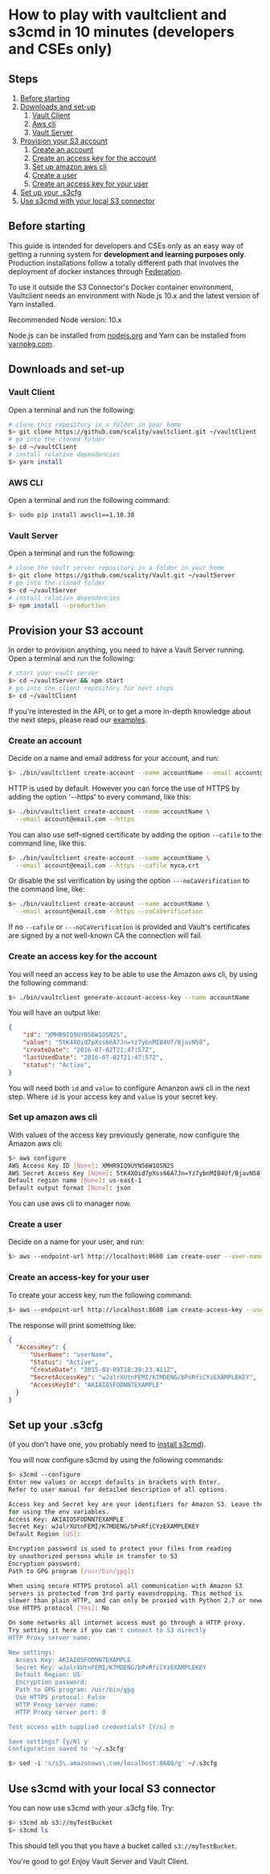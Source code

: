 # How to play with vaultclient and s3cmd in 10 minutes (developers and CSEs only)

## Steps

1. [Before starting](#before-starting)
2. [Downloads and set-up](#downloads-and-set-up)
    1. [Vault Client](#vault-client)
    2. [Aws cli](#aws-cli)
    3. [Vault Server](#vault-server)
3. [Provision your S3 account](#provision-your-s3-account)
    1. [Create an account](#create-an-account)
    2. [Create an access key for the account](#create-an-access-key-for-the-account)
    3. [Set up amazon aws cli](#set-up-amazon-aws-cli)
    4. [Create a user](#create-a-user)
    5. [Create an access key for your user](#create-an-access-key-for-your-user)
4. [Set up your .s3cfg](#set-up-your-s3cfg)
5. [Use s3cmd with your local S3 connector](#use-s3cmd-with-your-local-s3-connector)

## Before starting

This guide is intended for developers and CSEs only as an easy way of getting a
running system for **development and learning purposes only**. Production
installations follow a totally different path that involves the deployment of
docker instances through [Federation](https://github.com/scality/Federation).

To use it outside the S3 Connector's Docker container environment,
Vaultclient needs an environment with Node.js 10.x and the latest
version of Yarn installed.

Recommended Node version: 10.x

Node.js can be installed from [nodejs.org](https://nodejs.org/en/download/) and
Yarn can be installed from [yarnpkg.com](https://yarnpkg.com/en/docs/install).

## Downloads and set-up

### Vault Client

Open a terminal and run the following:

``` sh
# clone this repository in a folder in your home
$> git clone https://github.com/scality/vaultclient.git ~/vaultClient
# go into the cloned folder
$> cd ~/vaultClient
# install relative dependencies
$> yarn install
```

### AWS CLI

Open a terminal and run the following command:

```sh
$> sudo pip install awscli==1.10.38
```

### Vault Server

Open a terminal and run the following:

``` sh
# clone the vault server repository in a folder in your home
$> git clone https://github.com/scality/Vault.git ~/vaultServer
# go into the cloned folder
$> cd ~/vaultServer
# install relative dependencies
$> npm install --production
```

## Provision your S3 account

In order to provision anything, you need to have a Vault Server running. Open a
terminal and run the following:

``` sh
# start your vault server
$> cd ~/vaultServer && npm start
# go into the client repository for next steps
$> cd ~/vaultClient
```

If you're interested in the API, or to get a more in-depth knowledge about
the next steps, please read our [examples](./Examples.md).

### Create an account

Decide on a name and email address for your account, and run:

``` sh
$> ./bin/vaultclient create-account --name accountName --email account@email.com
```

HTTP is used by default. However you can force the use of HTTPS by adding the
option '--https' to every command, like this:

``` sh
$> ./bin/vaultclient create-account --name accountName \
  --email account@email.com --https
```

You can also use self-signed certificate by adding the option ```--cafile``` to
the command line, like this:

``` sh
$> ./bin/vaultclient create-account --name accountName \
  --email account@email.com --https --cafile myca.crt
```

Or disable the ssl verification by using the option ```---noCaVerification```
to the command line, like:

```sh
$> ./bin/vaultclient create-account --name accountName \
  --email account@email.com --https --noCaVerification
```

If no ```--cafile``` or ```---noCaVerification``` is provided and Vault's
certificates are signed by a not well-known CA the connection will fail.

### Create an access key for the account

You will need an access key to be able to use the Amazon aws cli, by using the
following command:

```sh
$> ./bin/vaultclient generate-account-access-key --name accountName
```

You will have an output like:

```json
{
    "id": "XMHR9IQ9UYN56W1OSN2S",
    "value": "5tK4XOid7pXss66A7Jn=Yz7ybnMIB4Uf/BjavN58",
    "createDate": "2016-07-02T21:47:57Z",
    "lastUsedDate": "2016-07-02T21:47:57Z",
    "status": "Active",
}
```

You will need both ```id``` and ```value``` to configure Amanzon aws cli in
the next step. Where ```id``` is your access key and ```value``` is your
secret key.

### Set up amazon aws cli

With values of the access key previously generate, now configure the Amazon
aws cli:

```sh
$> aws configure
AWS Access Key ID [None]: XMHR9IQ9UYN56W1OSN2S
AWS Secret Access Key [None]: 5tK4XOid7pXss66A7Jn=Yz7ybnMIB4Uf/BjavN58
Default region name [None]: us-east-1
Default output format [None]: json
```

You can use aws cli to manager now.

### Create a user

Decide on a name for your user, and run:

``` sh
$> aws --endpoint-url http://localhost:8600 iam create-user --user-name userName
```

### Create an access-key for your user

To create your access key, run the following command:

``` sh
$> aws --endpoint-url http://localhost:8600 iam create-access-key --user-name userName
```

The response will print something like:

``` json
{
  "AccessKey": {
      "UserName": "userName",
      "Status": "Active",
      "CreateDate": "2015-03-09T18:39:23.411Z",
      "SecretAccessKey": "wJalrXUtnFEMI/K7MDENG/bPxRfiCYzEXAMPLEKEY",
      "AccessKeyId": "AKIAIOSFODNN7EXAMPLE"
  }
}
```

## Set up your .s3cfg

(if you don't have one, you probably need to
[install s3cmd](http://s3tools.org/s3cmd)).

You will now configure s3cmd by using the following commands:

```sh
$> s3cmd --configure
Enter new values or accept defaults in brackets with Enter.
Refer to user manual for detailed description of all options.

Access key and Secret key are your identifiers for Amazon S3. Leave them empty
for using the env variables.
Access Key: AKIAIOSFODNN7EXAMPLE
Secret Key: wJalrXUtnFEMI/K7MDENG/bPxRfiCYzEXAMPLEKEY
Default Region [US]:

Encryption password is used to protect your files from reading
by unauthorized persons while in transfer to S3
Encryption password:
Path to GPG program [/usr/bin/gpg]:

When using secure HTTPS protocol all communication with Amazon S3
servers is protected from 3rd party eavesdropping. This method is
slower than plain HTTP, and can only be proxied with Python 2.7 or newer
Use HTTPS protocol [Yes]: No

On some networks all internet access must go through a HTTP proxy.
Try setting it here if you can't connect to S3 directly
HTTP Proxy server name:

New settings:
  Access Key: AKIAIOSFODNN7EXAMPLE
  Secret Key: wJalrXUtnFEMI/K7MDENG/bPxRfiCYzEXAMPLEKEY
  Default Region: US
  Encryption password:
  Path to GPG program: /usr/bin/gpg
  Use HTTPS protocol: False
  HTTP Proxy server name:
  HTTP Proxy server port: 0

Test access with supplied credentials? [Y/n] n

Save settings? [y/N] y
Configuration saved to '~/.s3cfg'
```

```sh
$> sed -i 's/s3\.amazonaws\.com/localhost:8600/g' ~/.s3cfg
```

## Use s3cmd with your local S3 connector

You can now use s3cmd with your .s3cfg file. Try:

``` sh
$> s3cmd mb s3://myTestBucket
$> s3cmd ls
```

This should tell you that you have a bucket called ```s3://myTestBucket```.

You're good to go! Enjoy Vault Server and Vault Client.
